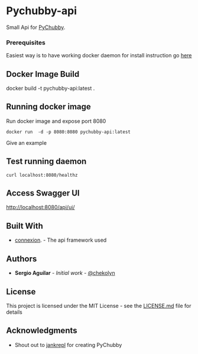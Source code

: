 # Pychubby-api

Small Api for [PyChubby](https://github.com/jankrepl/pychubby).


### Prerequisites

Easiest way is to have working docker daemon for install instruction go [here](https://docs.docker.com/install/)

## Docker Image Build

docker build -t pychubby-api:latest .


## Running docker image

Run docker image and expose port 8080
```
docker run  -d -p 8080:8080 pychubby-api:latest
```
Give an example

## Test running daemon
```
curl localhost:8080/healthz
```

## Access Swagger UI
[http://localhost:8080/api/ui/](http://localhost:8080/api/ui)

## Built With

* [connexion](https://github.com/zalando/connexion). - The api framework used

## Authors

* **Sergio Aguilar** - *Initial work* - [@chekolyn](https://github.com/chekolyn)

## License

This project is licensed under the MIT License - see the [LICENSE.md](LICENSE.md) file for details

## Acknowledgments

* Shout out to [jankrepl](https://github.com/jankrepl) for creating PyChubby
